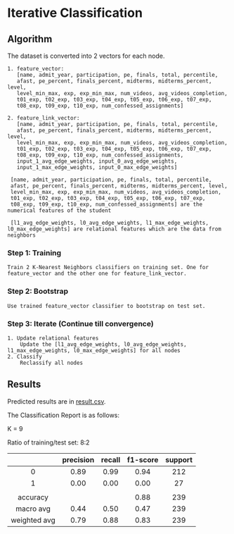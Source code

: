 # Iterative Classification
## Algorithm
The dataset is converted into 2 vectors for each node.
``` 
1. feature_vector: 
   [name, admit_year, participation, pe, finals, total, percentile, 
   afast, pe_percent, finals_percent, midterms, midterms_percent, level,
   level_min_max, exp, exp_min_max, num_videos, avg_videos_completion,
   t01_exp, t02_exp, t03_exp, t04_exp, t05_exp, t06_exp, t07_exp,
   t08_exp, t09_exp, t10_exp, num_confessed_assignments]
   
2. feature_link_vector: 
   [name, admit_year, participation, pe, finals, total, percentile, 
   afast, pe_percent, finals_percent, midterms, midterms_percent, level,
   level_min_max, exp, exp_min_max, num_videos, avg_videos_completion,
   t01_exp, t02_exp, t03_exp, t04_exp, t05_exp, t06_exp, t07_exp,
   t08_exp, t09_exp, t10_exp, num_confessed_assignments,
   input_1_avg_edge_weights, input_0_avg_edge_weights,
   input_1_max_edge_weights, input_0_max_edge_weights]
   
 [name, admit_year, participation, pe, finals, total, percentile, 
 afast, pe_percent, finals_percent, midterms, midterms_percent, level,
 level_min_max, exp, exp_min_max, num_videos, avg_videos_completion,
 t01_exp, t02_exp, t03_exp, t04_exp, t05_exp, t06_exp, t07_exp,
 t08_exp, t09_exp, t10_exp, num_confessed_assignments] are the numerical features of the student
 
 [l1_avg_edge_weights, l0_avg_edge_weights, l1_max_edge_weights, l0_max_edge_weights] are relational features which are the data from neighbors
```
### Step 1: Training
```
Train 2 K-Nearest Neighbors classifiers on training set. One for feature_vector and the other one for feature_link_vector.
```
### Step 2: Bootstrap
```
Use trained feature_vector classifier to bootstrap on test set.
```
### Step 3: Iterate (Continue till convergence)
```
1. Update relational features
    Update the [l1_avg_edge_weights, l0_avg_edge_weights, l1_max_edge_weights, l0_max_edge_weights] for all nodes
2. Classify
    Reclassify all nodes
```

## Results
Predicted results are in [result.csv](https://github.com/kenghweeng/bayesian_beats_cheats/blob/main/Iterative_Class/result.csv).

The Classification Report is as follows:

K = 9

Ratio of training/test set: 8:2

|              | precision | recall| f1-score | support |
|:------------:|:---------:|:-----:|:--------:|:-------:|
| 0            | 0.89      | 0.99  |  0.94    | 212     |
| 1            | 0.00      | 0.00  |  0.00    | 27      |
|              |           |       |          |         |
| accuracy     |           |       | 0.88     | 239     | 
| macro avg    | 0.44      | 0.50  | 0.47     | 239     |
| weighted avg | 0.79      | 0.88  | 0.83     | 239     |

